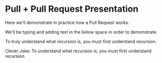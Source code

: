 # Pull + Pull Request Presentation

Here we'll demonstrate in practice how a Pull Request works.

We'll be typing and adding text in the below space in order to demonstrate.

To truly understand what recursion is, you must first understand recursion.


Clever Joke: To understand what recursion is, you must first understand recursion.
